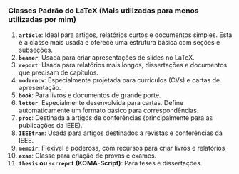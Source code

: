### Classes Padrão do LaTeX (Mais utilizadas para menos utilizadas por mim)

1. **`article`**: Ideal para artigos, relatórios curtos e documentos simples. Esta é a classe mais usada e oferece uma estrutura básica com seções e subseções.
5. **`beamer`**: Usada para criar apresentações de slides no LaTeX.
2. **`report`**: Usada para relatórios mais longos, dissertações e documentos que precisam de capítulos.
10. **`moderncv`**: Especialmente projetada para currículos (CVs) e cartas de apresentação.
3. **`book`**: Para livros e documentos de grande porte.
4. **`letter`**: Especialmente desenvolvida para cartas. Define automaticamente um formato básico para correspondências.
6. **`proc`**: Destinada a artigos de conferências (principalmente para as publicações da IEEE).
7. **`IEEEtran`**: Usada para artigos destinados a revistas e conferências da IEEE.
8. **`memoir`**: Flexível e poderosa, com recursos para criar livros e relatórios 
9. **`exam`**: Classe para criação de provas e exames.
11. **`thesis` ou `scrreprt` (KOMA-Script)**: Para teses e dissertações.
